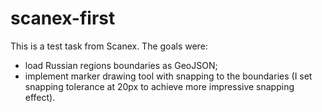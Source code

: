 # scanex-first
This is a test task from Scanex.
The goals were:
- load Russian regions boundaries as GeoJSON;
- implement marker drawing tool with snapping to the boundaries (I set snapping tolerance at 20px to achieve more impressive snapping effect).
